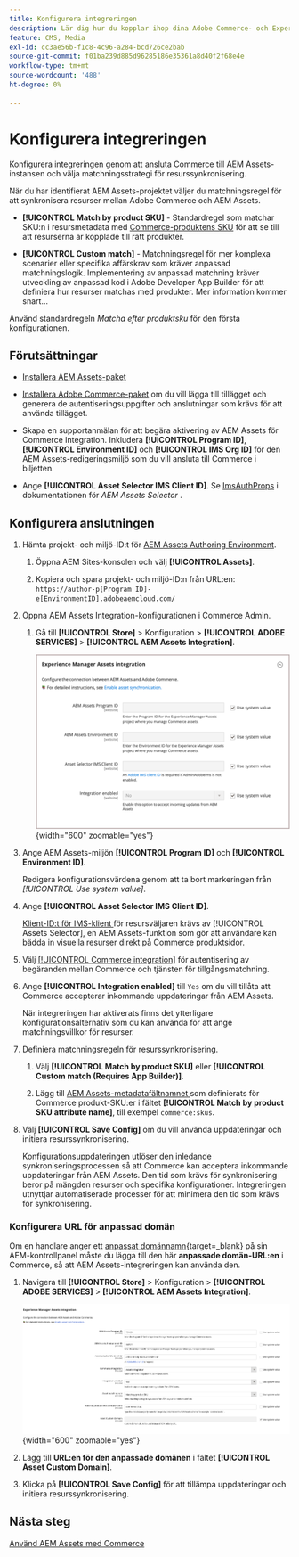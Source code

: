 ```yaml
---
title: Konfigurera integreringen
description: Lär dig hur du kopplar ihop dina Adobe Commerce- och Experience Manager Assets-projekt för att möjliggöra resurssynkronisering mellan dessa två system.
feature: CMS, Media
exl-id: cc3ae56b-f1c8-4c96-a284-bcd726ce2bab
source-git-commit: f01ba239d885d96285186e35361a8d40f2f68e4e
workflow-type: tm+mt
source-wordcount: '488'
ht-degree: 0%

---
```


# Konfigurera integreringen

Konfigurera integreringen genom att ansluta Commerce till AEM Assets-instansen och välja matchningsstrategi för resurssynkronisering.

När du har identifierat AEM Assets-projektet väljer du matchningsregel för att synkronisera resurser mellan Adobe Commerce och AEM Assets.

- **[!UICONTROL Match by product SKU]** - Standardregel som matchar SKU:n i resursmetadata med [Commerce-produktens SKU](https://experienceleague.adobe.com/en/docs/commerce-operations/implementation-playbook/glossary#sku) för att se till att resurserna är kopplade till rätt produkter.

- **[!UICONTROL Custom match]** - Matchningsregel för mer komplexa scenarier eller specifika affärskrav som kräver anpassad matchningslogik. Implementering av anpassad matchning kräver utveckling av anpassad kod i Adobe Developer App Builder för att definiera hur resurser matchas med produkter. Mer information kommer snart...

Använd standardregeln *Matcha efter produktsku* för den första konfigurationen.

## Förutsättningar

- [Installera AEM Assets-paket](aem-assets-configure-aem.md)

- [Installera Adobe Commerce-paket](aem-assets-configure-commerce.md) om du vill lägga till tillägget och generera de autentiseringsuppgifter och anslutningar som krävs för att använda tillägget.

- Skapa en supportanmälan för att begära aktivering av AEM Assets för Commerce Integration. Inkludera **[!UICONTROL Program ID]**, **[!UICONTROL Environment ID]** och **[!UICONTROL IMS Org ID]** för den AEM Assets-redigeringsmiljö som du vill ansluta till Commerce i biljetten.

- Ange **[!UICONTROL Asset Selector IMS Client ID]**. Se [ImsAuthProps](https://experienceleague.adobe.com/en/docs/experience-manager-cloud-service/content/assets/manage/asset-selector/asset-selector-integration/integrate-asset-selector-adobe-app) i dokumentationen för *AEM Assets Selector* .

## Konfigurera anslutningen

1. Hämta projekt- och miljö-ID:t för [AEM Assets Authoring Environment](https://experienceleague.adobe.com/en/docs/experience-manager-cloud-service/content/sites/authoring/quick-start).

   1. Öppna AEM Sites-konsolen och välj **[!UICONTROL Assets]**.

   1. Kopiera och spara projekt- och miljö-ID:n från URL:en:<br>`https://author-p[Program ID]-e[EnvironmentID].adobeaemcloud.com/`
1. Öppna AEM Assets Integration-konfigurationen i Commerce Admin.

   1. Gå till **[!UICONTROL Store]** > Konfiguration > **[!UICONTROL ADOBE SERVICES]** > **[!UICONTROL AEM Assets Integration]**.

      ![AEM Assets-integrering aktiverar integreringen](assets/aem-assets-integration-enable-config.png){width="600" zoomable="yes"}

1. Ange AEM Assets-miljön **[!UICONTROL Program ID]** och **[!UICONTROL Environment ID]**.

   Redigera konfigurationsvärdena genom att ta bort markeringen från *[!UICONTROL Use system value]*.

1. Ange **[!UICONTROL Asset Selector IMS Client ID]**.

   [Klient-ID:t för IMS-klient ](https://experienceleague.adobe.com/en/docs/experience-manager-cloud-service/content/assets/manage/asset-selector/asset-selector-integration/integrate-asset-selector-adobe-app#ims-auth-props) för resursväljaren krävs av [!UICONTROL Assets Selector], en AEM Assets-funktion som gör att användare kan bädda in visuella resurser direkt på Commerce produktsidor.

1. Välj [[!UICONTROL Commerce integration]](aem-assets-configure-commerce.md#add-the-integration-to-the-commerce-environment) för autentisering av begäranden mellan Commerce och tjänsten för tillgångsmatchning.

1. Ange **[!UICONTROL Integration enabled]** till `Yes` om du vill tillåta att Commerce accepterar inkommande uppdateringar från AEM Assets.

   När integreringen har aktiverats finns det ytterligare konfigurationsalternativ som du kan använda för att ange matchningsvillkor för resurser.

1. Definiera matchningsregeln för resurssynkronisering.

   1. Välj **[!UICONTROL Match by product SKU]** eller **[!UICONTROL Custom match (Requires App Builder)]**.

   1. Lägg till [AEM Assets-metadatafältnamnet ](aem-assets-configure-aem.md#configure-metadata) som definierats för Commerce produkt-SKU:er i fältet **[!UICONTROL Match by product SKU attribute name]**, till exempel `commerce:skus`.

1. Välj **[!UICONTROL Save Config]** om du vill använda uppdateringar och initiera resurssynkronisering.

   Konfigurationsuppdateringen utlöser den inledande synkroniseringsprocessen så att Commerce kan acceptera inkommande uppdateringar från AEM Assets. Den tid som krävs för synkronisering beror på mängden resurser och specifika konfigurationer. Integreringen utnyttjar automatiserade processer för att minimera den tid som krävs för synkronisering.

### Konfigurera URL för anpassad domän

Om en handlare anger ett [anpassat domännamn](https://experienceleague.adobe.com/en/docs/experience-manager-cloud-service/content/implementing/using-cloud-manager/custom-domain-names/add-custom-domain-name){target=_blank} på sin AEM-kontrollpanel måste du lägga till den här **anpassade domän-URL:en** i Commerce, så att AEM Assets-integreringen kan använda den.

1. Navigera till **[!UICONTROL Store]** > Konfiguration > **[!UICONTROL ADOBE SERVICES]** > **[!UICONTROL AEM Assets Integration]**.

   ![AEM Assets-integrering aktiverar integreringen](assets/aem-assets-view.png){width="600" zoomable="yes"}

1. Lägg till **URL:en för den anpassade domänen** i fältet **[!UICONTROL Asset Custom Domain]**.

1. Klicka på **[!UICONTROL Save Config]** för att tillämpa uppdateringar och initiera resurssynkronisering.

## Nästa steg

[Använd AEM Assets med Commerce](aem-assets-manage.md)
